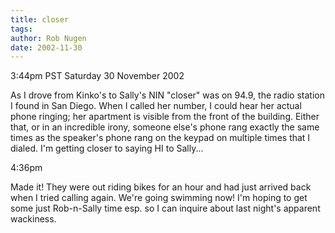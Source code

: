 ```yaml
---
title: closer
tags: 
author: Rob Nugen
date: 2002-11-30
---
```


<p class=date>3:44pm PST Saturday 30 November 2002</p>

<p>As I drove from Kinko's to Sally's NIN "closer" was on 94.9, the
radio station I found in San Diego.  When I called her number, I could
hear her actual phone ringing; her apartment is visible from the front
of the building.  Either that, or in an incredible irony, someone
else's phone rang exactly the same times as the speaker's phone rang
on the keypad on multiple times that I dialed.  I'm getting closer to
saying HI to Sally...</p>

<p class=date>4:36pm</p>

<p>Made it!  They were out riding bikes for an hour and had just
arrived back when I tried calling again.  We're going swimming now!
I'm hoping to get some just Rob-n-Sally time esp. so I can inquire
about last night's apparent wackiness.</p>
